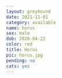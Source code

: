 ```yaml
---
layout: greyhound
date: 2021-11-01
category: available
name: horus
sex: male
dob: 2020-04-22
color: red
title: Horus
pic: horus.jpg
pending: no
cats: yes
---
```


